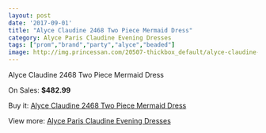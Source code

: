 ```yaml
---
layout: post
date: '2017-09-01'
title: "Alyce Claudine 2468 Two Piece Mermaid Dress"
category: Alyce Paris Claudine Evening Dresses
tags: ["prom","brand","party","alyce","beaded"]
image: http://img.princessan.com/20507-thickbox_default/alyce-claudine-2468-two-piece-mermaid-dress.jpg
---
```

Alyce Claudine 2468 Two Piece Mermaid Dress

On Sales: **$482.99**
<a href="https://www.princessan.com/en/9228-alyce-claudine-2468-two-piece-mermaid-dress.html"><amp-img layout="responsive" width="600" height="600" src="//img.princessan.com/20507-thickbox_default/alyce-claudine-2468-two-piece-mermaid-dress.jpg" alt="Alyce Claudine 2468 Two Piece Mermaid Dress 0" /></a>
<a href="https://www.princessan.com/en/9228-alyce-claudine-2468-two-piece-mermaid-dress.html"><amp-img layout="responsive" width="600" height="600" src="//img.princessan.com/20508-thickbox_default/alyce-claudine-2468-two-piece-mermaid-dress.jpg" alt="Alyce Claudine 2468 Two Piece Mermaid Dress 1" /></a>

Buy it: [Alyce Claudine 2468 Two Piece Mermaid Dress](https://www.princessan.com/en/9228-alyce-claudine-2468-two-piece-mermaid-dress.html "Alyce Claudine 2468 Two Piece Mermaid Dress")

View more: [Alyce Paris Claudine Evening Dresses](https://www.princessan.com/en/76- "Alyce Paris Claudine Evening Dresses")